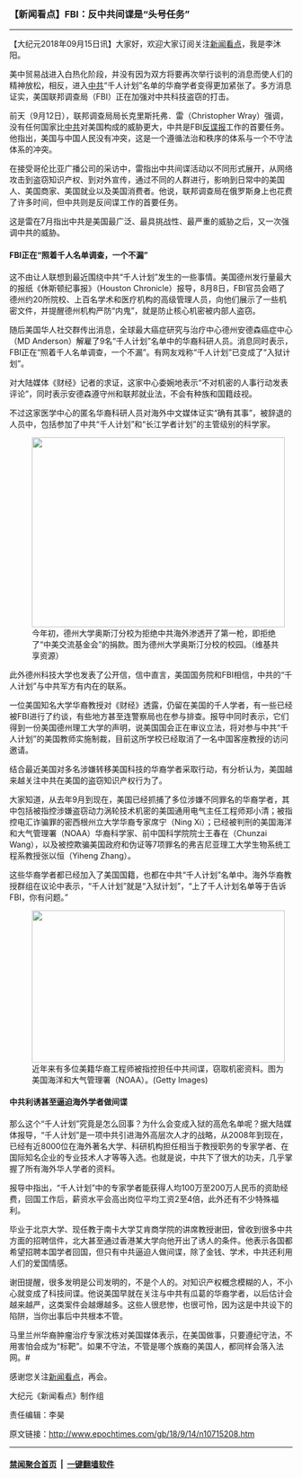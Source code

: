 ### 【新闻看点】FBI：反中共间谍是“头号任务”
------------------------

<p>【大纪元2018年09月15日讯】大家好，欢迎大家订阅关注<a href="http://www.epochtimes.com/gb/tag/%E6%96%B0%E9%97%BB%E7%9C%8B%E7%82%B9.html">新闻看点</a>，我是李沐阳。</p>
<p>美中贸易战进入白热化阶段，并没有因为双方将要再次举行谈判的消息而使人们的精神放松，相反，进入<a href="http://www.epochtimes.com/gb/tag/%E4%B8%AD%E5%85%B1.html">中共</a>“千人计划”名单的华裔学者变得更加紧张了。多方消息证实，美国联邦调查局（FBI）正在加强对中共科技盗窃的打击。</p>
<p>前天（9月12日），联邦调查局局长克里斯托弗．雷（Christopher Wray）强调，没有任何国家比<a href="http://www.epochtimes.com/gb/tag/%E4%B8%AD%E5%85%B1.html">中共</a>对美国构成的威胁更大，中共是FBI<a href="http://www.epochtimes.com/gb/tag/%E5%8F%8D%E8%B0%8D%E6%8A%A5.html">反谍报</a>工作的首要任务。他指出，美国与中国人民没有冲突，这是一个遵循法治和秩序的体系与一个不守法体系的冲突。</p>
<p>在接受哥伦比亚广播公司的采访中，雷指出中共间谍活动以不同形式展开，从网络攻击到盗窃知识产权、到对外宣传，通过不同的人群进行，影响到日常中的美国人、美国商家、美国就业以及美国消费者。他说，联邦调查局在俄罗斯身上也花费了许多时间，但中共则是反间谍工作的首要任务。</p>
<p>这是雷在7月指出中共是美国最广泛、最具挑战性、最严重的威胁之后，又一次强调中共的威胁。</p>
<h4>FBI正在“照着千人名单调查，一个不漏”</h4>
<p>这不由让人联想到最近围绕中共“千人计划”发生的一些事情。美国德州发行量最大的报纸《休斯顿纪事报》（Houston Chronicle）报导，8月8日，FBI官员会晤了德州约20所院校、上百名学术和医疗机构的高级管理人员，向他们展示了一些机密文件，并提醒德州机构严防“内鬼”，就是防止核心机密被内部人盗窃。</p>
<p>随后美国华人社交群传出消息，全球最大癌症研究与治疗中心德州安德森癌症中心（MD Anderson）解雇了9名“千人计划”名单中的华裔科研人员。消息同时表示，FBI正在“照着千人名单调查，一个不漏”。有网友戏称“千人计划”已变成了“入狱计划”。</p>
<p>对大陆媒体《财经》记者的求证，这家中心委婉地表示“不对机密的人事行动发表评论”，同时表示安德森遵守州和联邦就业法，不会有种族和国籍歧视。</p>
<p>不过这家医学中心的匿名华裔科研人员对海外中文媒体证实“确有其事”，被辞退的人员中，包括参加了中共“千人计划”和“长江学者计划”的主管级别的科学家。</p>
<figure id="attachment_10059537" style="width: 450px" class="wp-caption aligncenter"><a href="http://i.epochtimes.com/assets/uploads/2018/01/457c62644d73ee68dbdee66fa90ad5ff.jpg"><img class="wp-image-10059537 size-medium" src="http://i.epochtimes.com/assets/uploads/2018/01/457c62644d73ee68dbdee66fa90ad5ff-450x338.jpg" alt="" width="450" height="338" /></a><figcaption class="wp-caption-text">今年初，德州大学奥斯汀分校为拒绝中共海外渗透开了第一枪，即拒绝了“<wbr />中美交流基金会”的捐款。图为德州大学奥斯汀分校的校园。（维基共享资源）</figcaption></figure>
<p>此外德州科技大学也发表了公开信，信中直言，美国国务院和FBI相信，中共的“千人计划”与中共军方有内在的联系。</p>
<p>一位美国知名大学华裔教授对《财经》透露，仍留在美国的千人学者，有一些已经被FBI进行了约谈，有些地方甚至连警察局也在参与排查。报导中同时表示，它们得到一份美国德州理工大学的声明，说美国国会正在审议立法，将对参与中共“千人计划”的美国教师实施制裁，目前这所学校已经取消了一名中国客座教授的访问邀请。</p>
<p>结合最近美国对多名涉嫌转移美国科技的华裔学者采取行动，有分析认为，美国越来越关注中共在美国的盗窃知识产权行为了。</p>
<p>大家知道，从去年9月到现在，美国已经抓捕了多位涉嫌不同罪名的华裔学者，其中包括被指控涉嫌盗窃动力涡轮技术机密的美国通用电气主任工程师郑小清；被指控电汇诈骗罪的密西根州立大学华裔专家席宁（Ning Xi）；已经被判刑的美国海洋和大气管理署（NOAA）华裔科学家、前中国科学院院士王春在（Chunzai Wang），以及被控欺骗美国政府和伪证等7项罪名的弗吉尼亚理工大学生物系统工程系教授张以恒（Yiheng Zhang）。</p>
<p>这些华裔学者都已经加入了美国国籍，也都在中共“千人计划”名单中。海外华裔教授群组在议论中表示，“千人计划”就是“入狱计划”，“上了千人计划名单等于告诉FBI，你有问题。”</p>
<figure id="attachment_6969406" style="width: 450px" class="wp-caption aligncenter"><a href="http://i.epochtimes.com/assets/uploads/2010/07/1007070544471849.jpg"><img class="wp-image-6969406 size-medium" src="http://i.epochtimes.com/assets/uploads/2010/07/1007070544471849-450x271.jpg" alt="" width="450" height="271" /></a><figcaption class="wp-caption-text">近年来有多位美籍华裔工程师被指控担任中共间谍，窃取机密资料。图为美国海洋和大气管理署（NOAA）。(Getty Images)</figcaption></figure>
<h4>中共利诱甚至逼迫海外学者做间谍</h4>
<p>那么这个“千人计划”究竟是怎么回事？为什么会变成入狱的高危名单呢？据大陆媒体报导，“千人计划”是一项中共引进海外高层次人才的战略，从2008年到现在，已经有近8000位在海外著名大学、科研机构担任相当于教授职务的专家学者、在国际知名企业的专业技术人才等等入选。也就是说，中共下了很大的功夫，几乎掌握了所有海外华人学者的资料。</p>
<p>报导中指出，“千人计划”中的专家学者能获得人均100万至200万人民币的资助经费，回国工作后，薪资水平会高出岗位平均工资2至4倍，此外还有不少特殊福利。</p>
<p>毕业于北京大学、现任教于南卡大学艾肯商学院的讲席教授谢田，曾收到很多中共方面的招聘信件，北大甚至通过香港某大学向他开出了诱人的条件。他表示各国都希望招聘本国学者回国，但只有中共逼迫人做间谍，除了金钱、学术，中共还利用人们的爱国情感。</p>
<p>谢田提醒，很多发明是公司发明的，不是个人的。对知识产权概念模糊的人，不小心就变成了科技间谍。他说美国早就在关注与中共有瓜葛的华裔学者，以后估计会越来越严，这类案件会越爆越多。这些人很悲惨，也很可怜，因为这是中共设下的陷阱，当你出事后中共根本不管。</p>
<p>马里兰州华裔肿瘤治疗专家沈栋对美国媒体表示，在美国做事，只要遵纪守法，不用害怕会成为“标靶”。如果不守法，不管是哪个族裔的美国人，都同样会落入法网。#</p>
<p>感谢您关注<a href="http://www.epochtimes.com/gb/tag/%E6%96%B0%E9%97%BB%E7%9C%8B%E7%82%B9.html">新闻看点</a>，再会。</p>
<p>大纪元《新闻看点》制作组</p>
<p>责任编辑：李昊</p>

原文链接：http://www.epochtimes.com/gb/18/9/14/n10715208.htm


------------------------
#### [禁闻聚合首页](https://github.com/gfw-breaker/banned-news/blob/master/README.md) &nbsp;|&nbsp;  [一键翻墙软件](https://github.com/gfw-breaker/nogfw/blob/master/README.md)